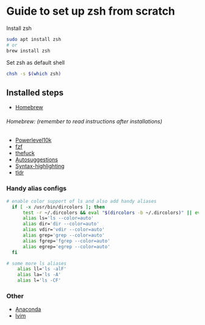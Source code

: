 # Guide to set up zsh from scratch

Install zsh

```sh
sudo apt install zsh
# or
brew install zsh
```

Set zsh as default shell 
```bash
chsh -s $(which zsh)
```
## Installed steps
- [Homebrew](https://brew.sh/)
###### Homebrew: (remember to read instructions after installations)
- [Powerlevel10k](https://github.com/romkatv/powerlevel10k) 
- [fzf](https://github.com/junegunn/fzf)
- [thefuck](https://github.com/nvbn/thefuck)
- [Autosuggestions](https://github.com/zsh-users/zsh-autosuggestions)
- [Syntax-highlighting](https://github.com/zsh-users/zsh-syntax-highlighting/tree/master)
- [tldr](https://github.com/tldr-pages/tlrc)

### Handy alias configs
```sh
# enable color support of ls and also add handy aliases
  if [ -x /usr/bin/dircolors ]; then
      test -r ~/.dircolors && eval "$(dircolors -b ~/.dircolors)" || eval "$(dircolors -b)"
      alias ls='ls --color=auto'
      alias dir='dir --color=auto'
      alias vdir='vdir --color=auto'
      alias grep='grep --color=auto'
      alias fgrep='fgrep --color=auto'
      alias egrep='egrep --color=auto'
  fi

# some more ls aliases
    alias ll='ls -alF'
    alias la='ls -A'
    alias l='ls -CF'
```


### Other
- [Anaconda](https://www.anaconda.com/)
- [lvim](https://www.lunarvim.org/)
